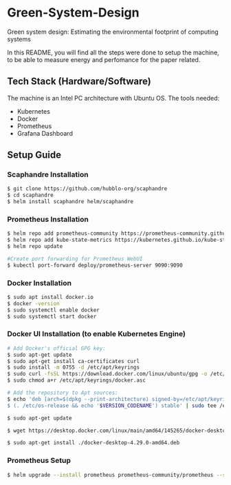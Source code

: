 # Green-System-Design
Green system design: Estimating the environmental footprint of computing systems

In this README, you will find all the steps were done to setup the machine, to be able to measure energy and perfomance for the paper related.

## Tech Stack (Hardware/Software)
The machine is an Intel PC architecture with Ubuntu OS. The tools needed:

- Kubernetes
- Docker
- Prometheus
- Grafana Dashboard

## Setup Guide

### Scaphandre Installation

```bash
$ git clone https://github.com/hubblo-org/scaphandre
$ cd scaphandre
$ helm install scaphandre helm/scaphandre
```

### Prometheus Installation
```bash
$ helm repo add prometheus-community https://prometheus-community.github.io/helm-charts
$ helm repo add kube-state-metrics https://kubernetes.github.io/kube-state-metrics
$ helm repo update

#Create port forwarding for Prometheus WebUI
$ kubectl port-forward deploy/prometheus-server 9090:9090
```

### Docker Installation
```bash
$ sudo apt install docker.io
$ docker -version 
$ sudo systemctl enable docker 
$ sudo systemctl start docker
```

### Docker UI Installation (to enable Kubernetes Engine)
```bash
# Add Docker's official GPG key:
$ sudo apt-get update
$ sudo apt-get install ca-certificates curl
$ sudo install -m 0755 -d /etc/apt/keyrings
$ sudo curl -fsSL https://download.docker.com/linux/ubuntu/gpg -o /etc/apt/keyrings/docker.asc
$ sudo chmod a+r /etc/apt/keyrings/docker.asc

# Add the repository to Apt sources:
$ echo 'deb [arch=$(dpkg --print-architecture) signed-by=/etc/apt/keyrings/docker.asc] https://download.docker.com/linux/ubuntu \
$ (. /etc/os-release && echo '$VERSION_CODENAME') stable' | sudo tee /etc/apt/sources.list.d/docker.list > /dev/null

$ sudo apt-get update

$ wget https://desktop.docker.com/linux/main/amd64/145265/docker-desktop-4.29.0-amd64.deb

$ sudo apt-get install ./docker-desktop-4.29.0-amd64.deb
```

### Prometheus Setup
```bash
$ helm upgrade --install prometheus prometheus-community/prometheus --set prometheus-node-exporter.hostRootFsMount.enabled=false --set prometheus-node-exporter.hostRootFsMount.mountPropagation='HostToContainer'
```


